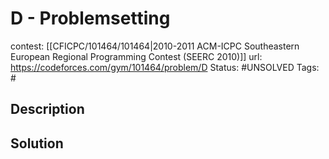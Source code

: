 # D - Problemsetting

contest: [[CFICPC/101464/101464|2010-2011 ACM-ICPC Southeastern European Regional Programming Contest (SEERC 2010)]]
url: https://codeforces.com/gym/101464/problem/D
Status: #UNSOLVED
Tags: #

## Description

## Solution

